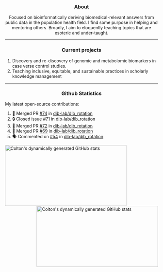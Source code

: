 <h3 align="center">About</h3>

<p align="center">
Focused on bioinformatically deriving biomedical-relevant answers from public data in the population health field. 
I find some purpose in helping and mentoring others. Broadly, I aim to eloquently teaching topics that are esoteric and under-taught.
</p>

---

<h3 align="center">Current projects</h3>

1. Discovery and re-discovery of genomic and metabolomic biomarkers in case verse control studies.
2. Teaching inclusive, equitable, and sustainable practices in scholarly knowledge management

---

<h3 align="center">Github Statistics</h3>

My latest open-source contributions:
<!--START_SECTION:activity-->
1. 🎉 Merged PR [#74](https://github.com/dib-lab/dib_rotation/pull/74) in [dib-lab/dib_rotation](https://github.com/dib-lab/dib_rotation)
2. 🔒 Closed issue [#71](https://github.com/dib-lab/dib_rotation/issues/71) in [dib-lab/dib_rotation](https://github.com/dib-lab/dib_rotation)
3. 🎉 Merged PR [#72](https://github.com/dib-lab/dib_rotation/pull/72) in [dib-lab/dib_rotation](https://github.com/dib-lab/dib_rotation)
4. 🎉 Merged PR [#69](https://github.com/dib-lab/dib_rotation/pull/69) in [dib-lab/dib_rotation](https://github.com/dib-lab/dib_rotation)
5. 🗣 Commented on [#54](https://github.com/dib-lab/dib_rotation/issues/54#issuecomment-1863602282) in [dib-lab/dib_rotation](https://github.com/dib-lab/dib_rotation)
<!--END_SECTION:activity-->

<a href="https://github.com/ccbaumler">
  <img height="200" width=400 align="left" alt="Colton's dynamically generated GitHub stats" src="https://github-readme-stats.vercel.app/api?username=ccbaumler&show_icons=true&title_color=434d58&icon_color=fa8072&ring_color=ba55d3"/>
</a>
<a href="https://github.com/ccbaumler">
  <img height="200" width=400 align="right" alt="Colton's dynamically generated GitHub stats" src="https://github-readme-stats.vercel.app/api/top-langs/?username=ccbaumler&layout=compact&langs_count=6&card_width=320&title_color=434d58&hide=Standard%20ML,%20TeX,%20Jupyter%20Notebook" />
</a>

<!--
  [<img height="200" align="right" width="400" alt="Colton's dynamically generated GitHub stats" src="https://github-readme-stats.vercel.app/api?username=ccbaumler&show_icons=true&title_color=434d58&icon_color=fa8072&border_color=2e4963&ring_color=ba55d3"/>](https://github.com/ccbaumler)
  [<img height="200" align="right" width="400" alt="Colton's dynamically generated GitHub stats" src="https://github-readme-stats.vercel.app/api/top-langs/?username=ccbaumler&layout=compact&langs_count=6&card_width=320&title_color=434d58&border_color=2e4963&hide=Standard%20ML,%20TeX,%20Jupyter%20Notebook"/>](https://github.com/ccbaumler/)
-->
<!-- theme=buefy -->

<!--
**ccbaumler/ccbaumler** is a ✨ _special_ ✨ repository because its `README.md` (this file) appears on your GitHub profile.

Here are some ideas to get you started:

- 🔭 I’m currently working on ...
- 🌱 I’m currently learning ...
- 👯 I’m looking to collaborate on ...
- 🤔 I’m looking for help with ...
- 💬 Ask me about ...
- 📫 How to reach me: ...
- 😄 Pronouns: ...
- ⚡ Fun fact: ...
-->
